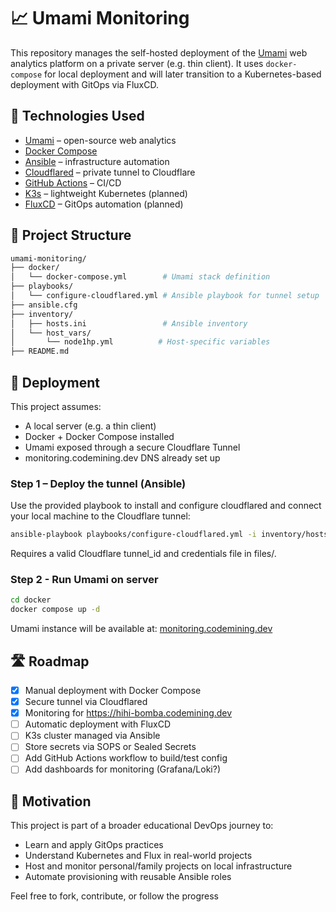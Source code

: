 # 📈 Umami Monitoring

This repository manages the self-hosted deployment of the [Umami](https://umami.is) web analytics platform on a private server (e.g. thin client). It uses `docker-compose` for local deployment and will later transition to a Kubernetes-based deployment with GitOps via FluxCD.

## 🔧 Technologies Used

- [Umami](https://umami.is) – open-source web analytics
- [Docker Compose](https://docs.docker.com/compose/)
- [Ansible](https://www.ansible.com/) – infrastructure automation
- [Cloudflared](https://developers.cloudflare.com/cloudflare-one/connections/connect-apps/) – private tunnel to Cloudflare
- [GitHub Actions](https://github.com/features/actions) – CI/CD
- [K3s](https://k3s.io/) – lightweight Kubernetes (planned)
- [FluxCD](https://fluxcd.io/) – GitOps automation (planned)

## 📁 Project Structure

```bash
umami-monitoring/
├── docker/
│   └── docker-compose.yml        # Umami stack definition
├── playbooks/
│   └── configure-cloudflared.yml # Ansible playbook for tunnel setup
├── ansible.cfg
├── inventory/
│   ├── hosts.ini                 # Ansible inventory
│   └── host_vars/
│       └── node1hp.yml          # Host-specific variables
├── README.md
```

## 🚀 Deployment

This project assumes:
- A local server (e.g. a thin client)
- Docker + Docker Compose installed
- Umami exposed through a secure Cloudflare Tunnel
- monitoring.codemining.dev DNS already set up

### Step 1 – Deploy the tunnel (Ansible)

Use the provided playbook to install and configure cloudflared and connect your local machine to the Cloudflare tunnel:
```bash
ansible-playbook playbooks/configure-cloudflared.yml -i inventory/hosts.ini
```

Requires a valid Cloudflare tunnel_id and credentials file in files/.

### Step 2 - Run Umami on server

```bash
cd docker
docker compose up -d
```

Umami instance will be available at:
[monitoring.codemining.dev](https://monitoring.codemining.dev)

## 🛣️ Roadmap

- [x] Manual deployment with Docker Compose
- [x] Secure tunnel via Cloudflared
- [x] Monitoring for https://hihi-bomba.codemining.dev
- [ ] Automatic deployment with FluxCD
- [ ] K3s cluster managed via Ansible
- [ ] Store secrets via SOPS or Sealed Secrets
- [ ] Add GitHub Actions workflow to build/test config
- [ ] Add dashboards for monitoring (Grafana/Loki?)

## 🧠 Motivation
This project is part of a broader educational DevOps journey to:
- Learn and apply GitOps practices
- Understand Kubernetes and Flux in real-world projects
- Host and monitor personal/family projects on local infrastructure
- Automate provisioning with reusable Ansible roles

Feel free to fork, contribute, or follow the progress
